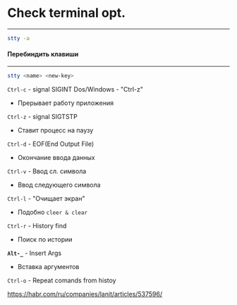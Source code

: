 # Check terminal opt.
---
```sh
stty -a
```

#### Перебиндить клавиши
---
```sh
stty <name> <new-key>
```

`Ctrl-c` - signal SIGINT
Dos/Windows - "Ctrl-z"
- Прерывает работу приложения

`Ctrl-z` - signal SIGTSTP
- Ставит процесс на паузу

`Ctrl-d` - EOF(End Output File)
- Окончание ввода данных

`Ctrl-v` - Ввод сл. символа
- Ввод следующего символа

`Ctrl-l` - "Очищает экран"
- Подобно `cleer & clear`

`Ctrl-r` - History find
- Поиск по истории

**`Alt-_`** - Insert Args
- Вставка аргументов

`Ctrl-o` - Repeat comands from histoy

https://habr.com/ru/companies/lanit/articles/537596/
